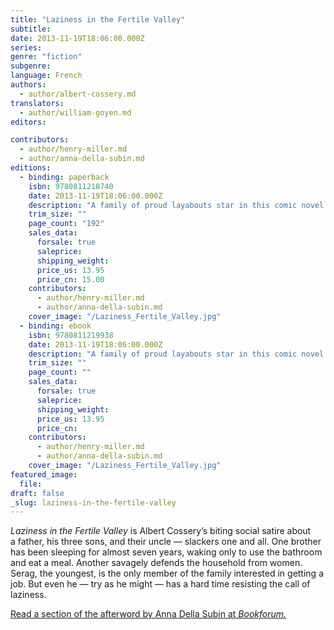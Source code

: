 ```yaml
---
title: "Laziness in the Fertile Valley"
subtitle:
date: 2013-11-19T18:06:00.000Z
series:
genre: "fiction"
subgenre:
language: French
authors:
  - author/albert-cossery.md
translators:
  - author/william-goyen.md
editors:

contributors:
  - author/henry-miller.md
  - author/anna-della-subin.md
editions:
  - binding: paperback
    isbn: 9780811218740
    date: 2013-11-19T18:06:00.000Z
    description: "A family of proud layabouts star in this comic novel by the Egyptian writer known as “the Voltaire of the Nile” "
    trim_size: ""
    page_count: "192"
    sales_data:
      forsale: true
      saleprice:
      shipping_weight:
      price_us: 13.95
      price_cn: 15.00
    contributors:
      - author/henry-miller.md
      - author/anna-della-subin.md
    cover_image: "/Laziness_Fertile_Valley.jpg"
  - binding: ebook
    isbn: 9780811219938
    date: 2013-11-19T18:06:00.000Z
    description: "A family of proud layabouts star in this comic novel by the Egyptian writer known as “the Voltaire of the Nile” "
    trim_size: ""
    page_count: ""
    sales_data:
      forsale: true
      saleprice:
      shipping_weight:
      price_us: 13.95
      price_cn:
    contributors:
      - author/henry-miller.md
      - author/anna-della-subin.md
    cover_image: "/Laziness_Fertile_Valley.jpg"
featured_image:
  file:
draft: false
_slug: laziness-in-the-fertile-valley
---
```


_Laziness in the Fertile Valley_ is Albert Cossery’s biting social satire about a father, his three sons, and their uncle — slackers one and all. One brother has been sleeping for almost seven years, waking only to use the bathroom and eat a meal. Another savagely defends the household from women. Serag, the youngest, is the only member of the family interested in getting a job. But even he — try as he might — has a hard time resisting the call of laziness.

[Read a section of the afterword by Anna Della Subin at _Bookforum._](http://www.bookforum.com/pubdates/12628)

